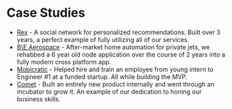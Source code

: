 # Case Studies

* [Rex](case-studies/rex.md) - A social network for personalized recommendations. Built over 3 years, a perfect example of fully utilizing all of our services.
* [B\E Aerospace](case-studies/be-aerospace.md) - After-market home automation for private jets, we rehabbed a 6 year old node application over the course of 2 years into a fully modern cross platform app.
* [Mobicratic](case-studies/mobicratic.md) - Helped hire and train an employee from young intern to Engineer #1 at a funded startup. All while building the MVP.
* [Comet](case-studies/comet.md) - Built an entirely new product internally and went through an incubator to grow it. An example of our dedication to honing our business skills.

